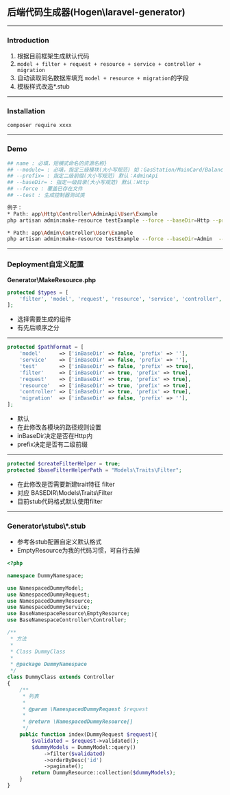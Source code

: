 ## 后端代码生成器(Hogen\laravel-generator)
---
### Introduction
1. 根据目前框架生成默认代码
2. `model + filter + request + resource + service + controller + migration`
3. 自动读取同名数据库填充 `model + resource + migration`的字段
4. 模板样式改造*.stub
---
### Installation
    composer require xxxx
---
### Demo
```bash
## name : 必填，短横式命名的资源名称}
## --module= : 必填，指定三级模块(大小写规范) 如：GasStation/MainCard/Balance
## --prefix= : 指定二级前缀(大小写规范) 默认：AdminApi
## --baseDir= : 指定一级目录(大小写规范) 默认：Http
## --force : 覆盖已存在文件
## --test : 生成控制器测试类

例子：
* Path: app\Http\Controller\AdminApi\User\Example 
php artisan admin:make-resource testExample --force --baseDir=Http --prefix=AdminApi --module=User\Example

* Path: app\Admin\Controller\User\Example
php artisan admin:make-resource testExample --force --baseDir=Admin  --module=User\Example
```
---
### Deployment自定义配置
**Generator\\MakeResource.php**
```php
protected $types = [
    'filter', 'model', 'request', 'resource', 'service', 'controller', 'test', 'migration'
];
```
 * 选择需要生成的组件
 * 有先后顺序之分
---

```php
protected $pathFormat = [
    'model'      => ['inBaseDir' => false, 'prefix' => ''],
    'service'    => ['inBaseDir' => false, 'prefix' => ''],
    'test'       => ['inBaseDir' => false, 'prefix' => true],
    'filter'     => ['inBaseDir' => true, 'prefix' => true],
    'request'    => ['inBaseDir' => true, 'prefix' => true],
    'resource'   => ['inBaseDir' => true, 'prefix' => true],
    'controller' => ['inBaseDir' => true, 'prefix' => true],
    'migration'  => ['inBaseDir' => false, 'prefix' => ''],
];
```
 * 默认
 * 在此修改各模块的路径规则设置
 * inBaseDir决定是否在Http内
 * prefix决定是否有二级前缀
---
```php
protected $createFilterHelper = true;
protected $baseFilterHelperPath = "Models\Traits\Filter";
```
* 在此修改是否需要新建trait特征 filter
* 对应 BASEDIR\\Models\\Traits\\Filter
* 目前stub代码格式默认使用filter
---
### Generator\\stubs\\*.stub
* 参考各stub配置自定义默认格式
* EmptyResource为我的代码习惯，可自行去掉
```php
<?php

namespace DummyNamespace;

use NamespacedDummyModel;
use NamespacedDummyRequest;
use NamespacedDummyResource;
use NamespacedDummyService;
use BaseNamespaceResource\EmptyResource;
use BaseNamespaceController\Controller;

/**
 * 方法
 *
 * Class DummyClass
 *
 * @package DummyNamespace
 */
class DummyClass extends Controller
{
    /**
     * 列表
     *
     * @param \NamespacedDummyRequest $request
     *
     * @return \NamespacedDummyResource[]
     */
    public function index(DummyRequest $request){
        $validated = $request->validated();
        $dummyModels = DummyModel::query()
            ->filter($validated)
            ->orderByDesc('id')
            ->paginate();
        return DummyResource::collection($dummyModels);
    }
}

```


